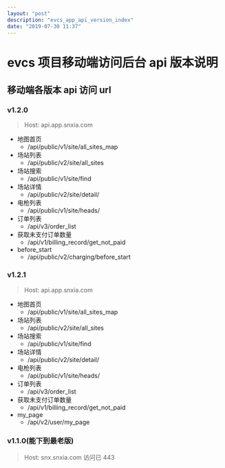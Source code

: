 ```yaml
---
layout: "post"
description: "evcs_app_api_version_index"
date: "2019-07-30 11:37"
---
```


# evcs 项目移动端访问后台 api 版本说明

## 移动端各版本 api 访问 url

### v1.2.0

> Host: api.app.snxia.com

- 地图首页
  - /api/public/v1/site/all_sites_map
- 场站列表
  - /api/public/v2/site/all_sites
- 场站搜索
  - /api/public/v1/site/find
- 场站详情
  - /api/public/v2/site/detail/
- 电枪列表
  - /api/public/v1/site/heads/
- 订单列表
  - /api/v3/order_list
- 获取未支付订单数量
  - /api/v1/billing_record/get_not_paid
- before_start
  - /api/public/v2/charging/before_start

### v1.2.1

> Host: api.app.snxia.com

- 地图首页
  - /api/public/v1/site/all_sites_map
- 场站列表
  - /api/public/v2/site/all_sites
- 场站搜索
  - /api/public/v1/site/find
- 场站详情
  - /api/public/v2/site/detail/
- 电枪列表
  - /api/public/v1/site/heads/
- 订单列表
  - /api/v3/order_list
- 获取未支付订单数量
  - /api/v1/billing_record/get_not_paid
- my_page
  - /api/v2/user/my_page

### v1.1.0(能下到最老版)

  > Host: snx.snxia.com 访问已 443
